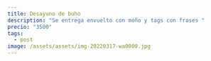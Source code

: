 ```yaml
---
title: Desayuno de buho
description: "Se entrega envuelto con moño y tags con frases "
precio: "3500"
tags:
  - post
image: /assets/assets/img-20220317-wa0000.jpg
---
```

